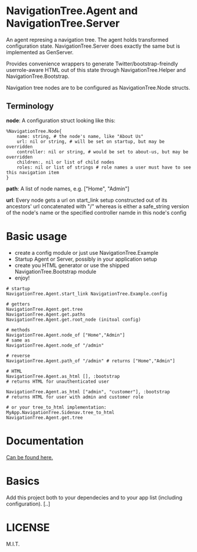 # NavigationTree.Agent and NavigationTree.Server
An agent represing a navigation tree. The agent holds transformed configuration
state. NavigationTree.Server does exactly the same but is implemented as GenServer.

Provides convenience wrappers to generate Twitter/bootstrap-freindly
userrole-aware HTML out of this state through NavigationTree.Helper and
NavigationTree.Bootstrap.

Navigation tree nodes are to be configured as NavigationTree.Node structs.

## Terminology

__node__: A configuration struct looking like this:
```
%NavigationTree.Node{
    name: string, # the node's name, like "About Us"
    url: nil or string, # will be set on startup, but may be overridden
    controller: nil or string, # would be set to about-us, but may be overridden
    children:, nil or list of child nodes
    roles: nil or list of strings # role names a user must have to see this navigation item
}
```

__path__: A list of node names, e.g. ["Home", "Admin"]

__url__: Every node gets a url on start_link setup constructed out of its ancestors' url 
concatenated with "/<controller>" whereas <controller> is either a safe_string version of
the node's name or the specified controller namde in this node's config


# Basic usage
- create a config module or just use NavigationTree.Example
- Startup Agent or Server, possibly in your application setup
- create you HTML generator or use the shipped NavigationTree.Bootstrap module
- enjoy!

```
# startup
NavigationTree.Agent.start_link NavigationTree.Example.config

# getters
NavigationTree.Agent.get.tree
NavigationTree.Agent.get.paths
NavigationTree.Agent.get.root_node (initoal config)

# methods
NavigationTree.Agent.node_of ["Home","Admin"]
# same as
NavigationTree.Agent.node_of "/admin"
 
# reverse
NavigationTree.Agent.path_of "/admin" # returns ["Home","Admin"]

# HTML
NavigationTree.Agent.as_html [], :bootstrap
# returns HTML for unauthenticated user

NavigationTree.Agent.as_html ["admin", "customer"], :bootstrap 
# returns HTML for user with admin and customer role

# or your tree_to_html implementation:
MyApp.NavigationTree.Sidenav.tree_to_html NavigationTree.Agent.get.tree

```

# Documentation 
[Can be found here.](http://hexdocs.pm/navigation_tree/0.4.0/NavigationTree.Agent.html)

# Basics

Add this project both to your dependecies and to your app list (including configuration). [..]

# LICENSE
M.I.T.
